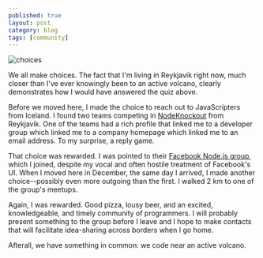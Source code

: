 ```yaml
---
published: true
layout: post
category: blog
tags: [community]
---
```


![choices](http://i.imgur.com/ZeTdPqj.png)

We all make choices.  The fact that I'm living in Reykjavik right now, much closer than I've ever
knowingly been to an active volcano, clearly demonstrates how I would have answered the quiz above.

Before we moved here, I made the choice to reach out to JavaScripters from Iceland.  I found two teams
competing in [NodeKnockout](http://nodeknockout.com/) from Reykjavik.  One of the teams had a rich
profile that linked me to a developer group which linked me to a company homepage which linked me to
an email address.  To my surprise, a reply game.

That choice was rewarded.  I was pointed to their [Facebook Node.js group](https://www.facebook.com/groups/nodejsis),
which I joined, despite my vocal and often hostile treatment of Facebook's UI. When I moved here in December,
the same day I arrived, I made another choice--possibly even more outgoing than the first.  I walked 2 km to one
of the group's meetups.

Again, I was rewarded.  Good pizza, lousy beer, and an excited, knowledgeable, and timely community of programmers.
I will probably present something to the group before I leave and I hope to make contacts that will facilitate idea-sharing
across borders when I go home.

Afterall, we have something in common: we code near an active volcano.